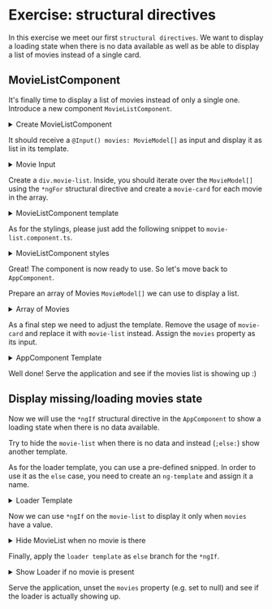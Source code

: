 # Exercise: structural directives

In this exercise we meet our first `structural directives`.
We want to display a loading state when there is no data available as well as be able to
display a list of movies instead of a single card.

## MovieListComponent

It's finally time to display a list of movies instead of only a single one.
Introduce a new component `MovieListComponent`.

<details>
  <summary>Create MovieListComponent</summary>

```bash
ng g c movie/movie-list
```

</details>

It should receive a `@Input() movies: MovieModel[]` as input and display it as list in its template.

<details>
  <summary>Movie Input</summary>

```ts
// movie-list.component.ts

@Input() movies: MovieModel[]
```

</details>

Create a `div.movie-list`.
Inside, you should iterate over the `MovieModel[]` using the `*ngFor` structural directive and create
a `movie-card` for each movie in the array.

<details>
  <summary>MovieListComponent template</summary>

```html
<!-- movie-list.component.ts -->

<div class="movie-list">

  <movie-card *ngFor="let movie of movies"></movie-card>
    
</div>
```

</details>

As for the stylings, please just add the following snippet to `movie-list.component.ts`.

<details>
  <summary>MovieListComponent styles</summary>

Insert these styles into the `styles: [``]` property of the `MovieListComponent`

```scss
/* movie-list.component.ts */

.movie-list {
  display: grid;
  grid-template-columns: repeat(auto-fit, minmax(10rem, 35rem));
  gap: 4rem 2rem;
  place-content: space-between space-evenly;
  align-items: start;
  margin: 4rem 0;
  position: relative;
}

```

</details>

Great! The component is now ready to use. So let's move back to `AppComponent`.

Prepare an array of Movies `MovieModel[]` we can use to display a list.

<details>
    <summary>Array of Movies</summary>

```ts
// app.component.ts

movies: MovieModel[] = [
    {
        title: 'Turning Red',
        poster_path: '/qsdjk9oAKSQMWs0Vt5Pyfh6O4GZ.jpg',
        vote_average: 5
    },
    {
        poster_path: "/kuf6dutpsT0vSVehic3EZIqkOBt.jpg",
        title: "Puss in Boots: The Last Wish",
        vote_average: 8.4,
    }, // duplicate if you like :)
]

```

</details>

As a final step we need to adjust the template. Remove the usage of `movie-card` and replace it with `movie-list` instead.
Assign the `movies` property as its input.

<details>
    <summary>AppComponent Template</summary>

```html
<!-- app.component.ts -->
<app-shell>
    <movie-list [movies]="movies"></movie-list>
</app-shell>

```
</details>

Well done! Serve the application and see if the movies list is showing up :)


## Display missing/loading movies state

Now we will use the `*ngIf` structural directive in the `AppComponent` to show a loading state when
there is no data available.

Try to hide the `movie-list` when there is no data and instead (`;else:`) show another template.

As for the loader template, you can use a pre-defined snipped.
In order to use it as the `else` case, you need to create an `ng-template` and assign it a name.

<details>
  <summary>Loader Template</summary>

```html
<!--app.component.ts-->

<ng-template #loader>
  <div class="loader"></div>
</ng-template>
```

</details>


Now we can use `*ngIf` on the `movie-list` to display it only when `movies` have a value.

<details>
  <summary>Hide MovieList when no movie is there</summary>

```html
<!--app.component.ts-->
<app-shell>
    <movie-list
            *ngIf="movies?.length"
            [movies]="movies" />

    <ng-template #loader>
        <div class="loader"></div>
    </ng-template>
</app-shell>
```

</details>

Finally, apply the `loader template` as `else` branch for the `*ngIf`.

<details>
  <summary>Show Loader if no movie is present</summary>

```html
<!--app.component.ts-->
<app-shell>
    <movie-list
            *ngIf="movies?.length; else: loader"
            [movies]="movies" />

    <ng-template #loader>
        <div class="loader"></div>
    </ng-template>
</app-shell>
```

</details>

Serve the application, unset the `movies` property (e.g. set to null) and see if the loader is actually showing up.
